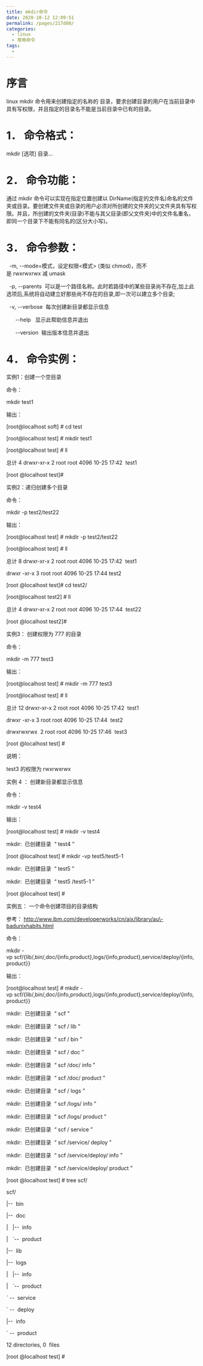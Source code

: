 ```yaml
---
title: mkdir命令
date: 2020-10-12 12:09:51
permalink: /pages/217d80/
categories:
  - linux
  - 常用命令
tags:
  - 
---
```

# 序言

linux mkdir 命令用来创建指定的名称的 目录，要求创建目录的用户在当前目录中具有写权限，并且指定的目录名不能是当前目录中已有的目录。

# 1． 命令格式：

mkdir \[选项\] 目录...

# 2． 命令功能：

通过 mkdir 命令可以实现在指定位置创建以 DirName(指定的文件名)命名的文件夹或目录。要创建文件夹或目录的用户必须对所创建的文件夹的父文件夹具有写权限。并且，所创建的文件夹(目录)不能与其父目录(即父文件夹)中的文件名重名，即同一个目录下不能有同名的(区分大小写)。

# 3． 命令参数：

  \-m, \-\-mode=模式，设定权限<模式\> (类似 chmod)，而不是 rwxrwxrwx 减 umask

  \-p, \-\-parents  可以是一个路径名称。此时若路径中的某些目录尚不存在,加上此选项后,系统将自动建立好那些尚不存在的目录,即一次可以建立多个目录;

  \-v, \-\-verbose  每次创建新目录都显示信息

      \-\-help   显示此帮助信息并退出

      \-\-version  输出版本信息并退出

# 4． 命令实例：

实例1：创建一个空目录

命令：

mkdir test1

输出：

\[root@localhost soft\] # cd test

\[root@localhost test\] # mkdir test1

\[root@localhost test\] # ll

总计 4 drwxr\-xr\-x 2 root root 4096 10\-25 17:42  test1

\[root @localhost test\]#

实例2：递归创建多个目录

命令：

mkdir \-p test2/test22

输出：

\[root@localhost test\] # mkdir \-p test2/test22

\[root@localhost test\] # ll

总计 8 drwxr\-xr\-x 2 root root 4096 10\-25 17:42  test1

drwxr \-xr\-x 3 root root 4096 10\-25 17:44 test2

\[root @localhost test\]# cd test2/

\[root@localhost test2\] # ll

总计 4 drwxr\-xr\-x 2 root root 4096 10\-25 17:44  test22

\[root @localhost test2\]#

实例3： 创建权限为 777 的目录

命令：

mkdir \-m 777 test3

输出：

\[root@localhost test\] # mkdir \-m 777 test3

\[root@localhost test\] # ll

总计 12 drwxr\-xr\-x 2 root root 4096 10\-25 17:42  test1

drwxr \-xr\-x 3 root root 4096 10\-25 17:44  test2

drwxrwxrwx  2 root root 4096 10\-25 17:46  test3

\[root @localhost test\] #

说明：

test3  的权限为 rwxrwxrwx

实例 4 ： 创建新目录都显示信息

命令：

mkdir \-v test4

输出：

\[root@localhost test\] #  mkdir \-v test4

mkdir:  已创建目录  “ test4 ”

\[root @localhost test\] #  mkdir \-vp test5/test5\-1

mkdir:  已创建目录  “ test5 ”

mkdir:  已创建目录  “ test5 /test5\-1 ”

\[root @localhost test\] #

实例五： 一个命令创建项目的目录结构

参考： http://www.ibm.com/developerworks/cn/aix/library/au\-badunixhabits.html

命令：

mkdir \-vp scf/{lib/,bin/,doc/{info,product},logs/{info,product},service/deploy/{info,product}}

输出：

\[root@localhost test\] #  mkdir \-vp scf/{lib/,bin/,doc/{info,product},logs/{info,product},service/deploy/{info,product}}

mkdir:  已创建目录  “ scf ”

mkdir:  已创建目录  “ scf / lib ”

mkdir:  已创建目录  “ scf / bin ”

mkdir:  已创建目录  “ scf / doc ”

mkdir:  已创建目录  “ scf /doc/ info ”

mkdir:  已创建目录  “ scf /doc/ product ”

mkdir:  已创建目录  “ scf / logs ”

mkdir:  已创建目录  “ scf /logs/ info ”

mkdir:  已创建目录  “ scf /logs/ product ”

mkdir:  已创建目录  “ scf / service ”

mkdir:  已创建目录  “ scf /service/ deploy ”

mkdir:  已创建目录  “ scf /service/deploy/ info ”

mkdir:  已创建目录  “ scf /service/deploy/ product ”

\[root @localhost test\] #  tree scf/

scf/

|\-\-  bin

|\-\-  doc

|   |\-\-  info

|   \`\-\-  product

|\-\-  lib

|\-\-  logs

|   |\-\-  info

|   \`\-\-  product

\` \-\-  service

  \` \-\-  deploy

  |\-\-  info

 \` \-\-  product

12 directories, 0  files

\[root @localhost test\] #